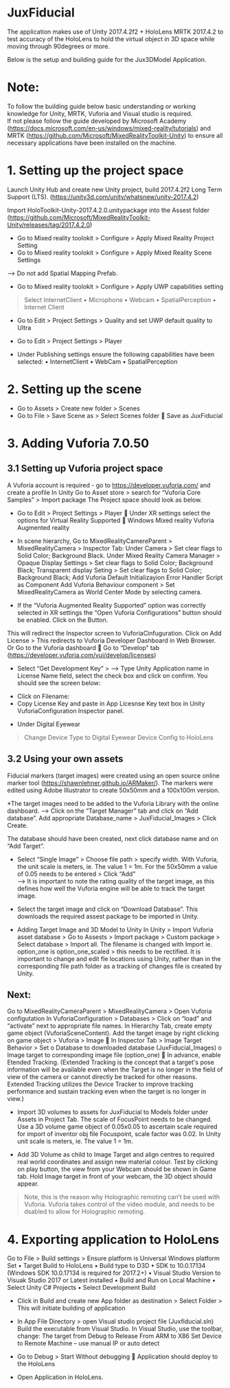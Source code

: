 # JuxFiducial
The application makes use of Unity 2017.4.2f2 + HoloLens MRTK 2017.4.2 to test accuracy of the HoloLens to hold the virtual object in 3D space while moving through 90degrees or more.

Below is the setup and building guide for the Jux3DModel Application.

# Note:
To follow the building guide below basic understanding or working knowledge for Unity, MRTK, Vuforia and Visual studio is required.  
If not please follow the guide developed by Microsoft Academy (https://docs.microsoft.com/en-us/windows/mixed-reality/tutorials) and MRTK (https://github.com/Microsoft/MixedRealityToolkit-Unity) to ensure all necessary applications have been installed on the machine.

# 1. Setting up the project space #
Launch Unity Hub and create new Unity project, build 2017.4.2f2 Long Term Support (LTS).  (https://unity3d.com/unity/whatsnew/unity-2017.4.2)

Import HoloToolkit-Unity-2017.4.2.0.unitypackage into the Assest folder
(https://github.com/Microsoft/MixedRealityToolkit-Unity/releases/tag/2017.4.2.0)

* Go to Mixed reality toolokit > Configure > Apply Mixed Reality Project Setting
* Go to Mixed reality toolokit > Configure > Apply Mixed Reality Scene Settings
 
--> Do not add Spatial Mapping Prefab. 

* Go to Mixed reality toolokit > Configure > Apply UWP capabilities setting 
> Select
InternetClient
•	Microphone
•	Webcam
•	SpatialPerception
•	Internet Client 
 
* Go to Edit > Project Settings > Quality and set UWP default quality to Ultra
 
* Go to Edit > Project Settings > Player
- Under Publishing settings ensure the following capabilities have been selected:
•	InternetClient
•	WebCam
•	SpatialPerception 

# 2. Setting up the scene #
* Go to Assets > Create new folder > Scenes 
* Go to File > Save Scene as > Select Scenes folder  Save as JuxFiducial

# 3. Adding Vuforia 7.0.50 #
## 3.1 Setting up Vuforia project space ## 
A Vuforia account is required - go to https://developer.vuforia.com/ and create a profile
In Unity Go to Asset store > search for “Vuforia Core Samples” > Import package
The Project space should look as below. 
 
* Go to Edit > Project Settings > Player  Under XR settings select the options for
Virtual Reality Supported  Windows Mixed reality
Vuforia Augmented reality 

* In scene hierarchy, Go to MixedRealityCamereParent > MixedRealityCamera > Inspector Tab:
Under Camera > Set clear flags to Solid Color; Background Black.
Under Mixed Reality Camera Manager > 
Opaque Display Settings > Set clear flags to Solid Color; Background Black;
Transparent display Seting > Set clear flags to Solid Color; Background Black;
Add Vuforia Default Initializayion Error Handler Script as Component
Add Vuforia Behaviour component > Set MixedRealityCamera as World Center Mode by selecting camera.

* If the “Vuforia Augmented Reality Supported” option was correctly selected in XR settings the “Open Vuforia Configurations” button should be enabled. Click on the Button. 
 
This will redirect the Inspector screen to VuforiaCinfuguration. Click on Add License > This redirects to Vuforia Developer Dashboard in Web Browser. Or Go to the Vuforia dashboard  Go to “Develop” tab (https://developer.vuforia.com/vui/develop/licenses) 

 * Select “Get Development Key” >
 --> Type Unity Application name in License Name field, select the check box and click on confirm. You should see the screen below:

 - Click on Filename:
  - Copy License Key and paste in App Licesnse Key text box in Unity VuforiaConfiguration Inspector panel.

* Under Digital Eyewear 
> Change Device Type to Digital Eyewear
> Device Config to HoloLens

##  3.2 Using your own assets ##
Fiducial markers (target images) were created using an open source online marker tool (https://shawnlehner.github.io/ARMaker/). The markers were edited using Adobe Illustrator to create 50x50mm and a 100x100m version. 
 
*The target images need to be added to the Vuforia Library with the online dashboard.
--> Click on the “Target Manager” tab and click on “Add database”. Add appropriate Database_name > JuxFiducial_Images > Click Create.

The database should have been created, next click database name and on “Add Target”. 
 
* Select “Single Image” > Choose file path > specify width. 
With Vuforia, the unit scale is meters, ie. The value 1 = 1m. For the 50x50mm a value of 0.05 needs to be entered > Click “Add”  
--> It is important to note the rating quality of the target image, as this defines how well the Vuforia engine will be able to track the target image.

* Select the target image and  click on “Download Database”. This downloads the 
required assest package to be imported in Unity. 

* Adding Target Image and 3D Model to Unity
In Unity > Import Vuforia asset database > Go to Assests > Import package > Custom package > Select database > Import all.
The filename is changed with Import ie. option_one is option_one_scaled > this needs to be rectified. It is important to change and edit fle locations using Unity, rather than  in the corresponding file path folder as a tracking of changes file is created by Unity.  

## Next:
Go to MixedRealityCameraParent > MixedRealityCamera > Open Vuforia configutation
In VuforiaConfiguration > Databases >  Click on “load” and “activate” next to appropriate file names.
In Hierarchy Tab, create empty game object (VuforiaSceneContent). 
Add the target image by right clicking on game object > Vuforia > Image 
	In Inspector Tab > Image Target Behavior > Set 
o	Database to downloaded database (JuxFiducial_Images)
o	Image target to corresponding image file (option_one)
	In advance, enable Etended Tracking.
(Extended Tracking is the concept that a target's pose information will be available even when the Target is no longer in the field of view of the camera or cannot directly be tracked for other reasons. Extended Tracking utilizes the Device Tracker to improve tracking performance and sustain tracking even when the target is no longer in view.)

* Import 3D volumes to assets for JuxFiducial to Models folder under Assets in Project Tab. The scale of FocusPoint needs to be changed.
Use a 3D volume game object of 0.05x0.05 to ascertain scale required for import of inventor obj file Focuspoint, scale factor was 0.02. In Unity unit scale is meters, ie. The value 1 = 1m. 


* Add 3D Volume as child to Image Target and align centres to required real world coordinates and assign new material colour. Test by clicking on play button, the view from your Webcam should be shown in Game tab. Hold Image target in front of your webcam, the 3D object should appear. 
 
> Note, this is the reason why Holographic remoting can’t be used with Vuforia. Vuforia takes control of the video module, and needs to be dsabled to allow for Holographic remoting.

# 4. Exporting application to HoloLens #
Go to File > Build settings > 
Ensure platform is Universal Windows platform
Set 
•	Target Build to HoloLens
•	Build type to D3D
•	SDK to 10.0.17134  (Windows SDK 10.0.17134 is required for 2017.2+)
•	Visual Studio Version to Visuak Studio 2017 or Latest installed
•	Build and Run on Local Machine
•	Select Unity C# Projects
•	Select Development Build
 
 
* Click in Build and create new App folder as destination > Select Folder > This will initiate building of application
 
* In App File Directory > open Visual studio project file (Juxfiducial.sln)
Build the executable from Visual Studio.
In Visual Studio, use the toolbar, change:
The target from Debug to Release 
From ARM to X86 
Set Device to  Remote Machine – use manual IP or auto detect

* Go to Debug > Start Without debugging  Application should deploy to the HoloLens
* Open Application in HoloLens.
 
